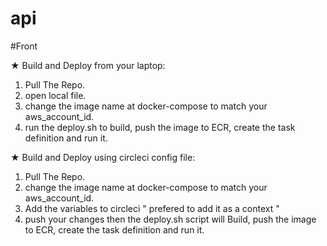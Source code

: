 # api

#Front

★ Build and Deploy from your laptop:
1. Pull The Repo.
2. open local file.
3. change the image name at docker-compose to match your aws_account_id. 
4. run the deploy.sh to build, push the image to ECR, create the task definition and run it. 

★ Build and Deploy using circleci config file:
1. Pull The Repo.
2. change the image name at docker-compose to match your aws_account_id. 
2. Add the variables to circleci " prefered to add it as a context "
3. push your changes then the deploy.sh script will Build, push the image to ECR, create the task definition and run it.
